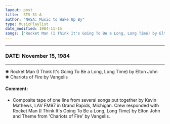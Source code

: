 ```yaml
---
layout: post
title:  STS-51-A
author: "NASA: Music to Wake Up By"
type: MusicPlaylist
date_modified: 1984-11-15
songs: ["Rocket Man (I Think It's Going To Be a Long, Long Time) by Elton John", "Chariots of Fire by Vangelis"]
---
```


----
### DATE: November 15, 1984
----
✺ Rocket Man (I Think It's Going To Be a Long, Long Time) by Elton John  &nbsp;<br />
✺ Chariots of Fire by Vangelis

#### Comment:
* Composite tape of one line from several songs put together by Kevin Mathews, LAV FM97 in Grand Rapids, Michigan. Crew responded with Rocket Man (I Think It's Going To Be a Long, Long Time) by Elton John and Theme from 'Chariots of Fire' by Vangelis.




<br/>
<center>
	<a target="_blank"
	   href="https://twitter.com/intent/tweet?hashtags=Space,NASA,Playlist,NASAWakeupCalls,SpaceProgram&text=🚀 {{ page.author}}, '{{ page.songs.first }}' {{ page.title }}, {{ page.date | date: '%B %d, %Y' }}. {{ site.url }}{{ page.url }}&via=nasawakeupcalls"><i class="fab fa-twitter" alt="Tweet this page" style="font-size: 1.3em;"></i></a>
	&nbsp; 	<i class="fas fa-user-astronaut" style="font-size: 1.5em;"></i> &nbsp;
    <a id="custom_amazon_link"
       type="amzn" search="#"
       category="popular music">
    <i class="fab fa-amazon" style="font-size: 1.3em;"></i></a>
</center>

<!-- Randomly resolve an individual entry from a song array -->
<script src="/assets/javascript/seedrandom.min.js"></script>
<script>
  var wake_me_up = ["Rocket Man (I Think It's Going To Be a Long, Long Time) by Elton John", "Chariots of Fire by Vangelis"];
  var prng = new Math.seedrandom();
  function randomSong() {
    song = wake_me_up[Math.floor(Math.random() * wake_me_up.length)];
    var amazon_link = document.getElementById("custom_amazon_link");
    amazon_link.setAttribute("search", song);
  }
  window.onload = randomSong();
</script>

